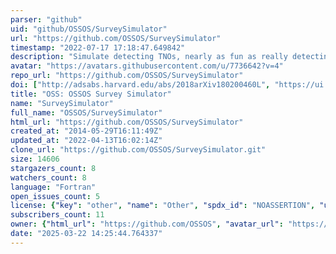 ```yaml
---
parser: "github"
uid: "github/OSSOS/SurveySimulator"
url: "https://github.com/OSSOS/SurveySimulator"
timestamp: "2022-07-17 17:18:47.649842"
description: "Simulate detecting TNOs, nearly as fun as really detecting TNOs."
avatar: "https://avatars.githubusercontent.com/u/7736642?v=4"
repo_url: "https://github.com/OSSOS/SurveySimulator"
doi: ["http://adsabs.harvard.edu/abs/2018arXiv180200460L", "https://ui.adsabs.harvard.edu/abs/2018ascl.soft05014P/abstract"]
title: "OSS: OSSOS Survey Simulator"
name: "SurveySimulator"
full_name: "OSSOS/SurveySimulator"
html_url: "https://github.com/OSSOS/SurveySimulator"
created_at: "2014-05-29T16:11:49Z"
updated_at: "2022-04-13T16:02:14Z"
clone_url: "https://github.com/OSSOS/SurveySimulator.git"
size: 14606
stargazers_count: 8
watchers_count: 8
language: "Fortran"
open_issues_count: 5
license: {"key": "other", "name": "Other", "spdx_id": "NOASSERTION", "url": null, "node_id": "MDc6TGljZW5zZTA="}
subscribers_count: 11
owner: {"html_url": "https://github.com/OSSOS", "avatar_url": "https://avatars.githubusercontent.com/u/7736642?v=4", "login": "OSSOS", "type": "Organization"}
date: "2025-03-22 14:25:44.764337"
---
```

